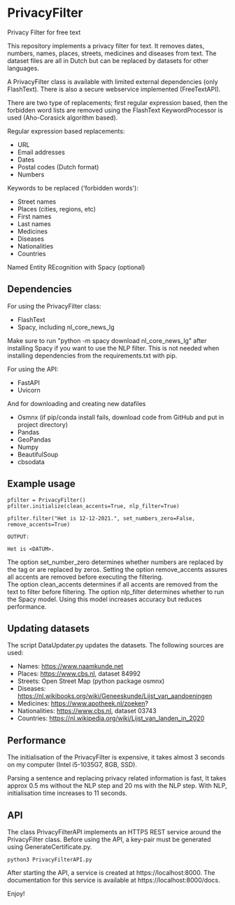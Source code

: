 # PrivacyFilter
Privacy Filter for free text

This repository implements a privacy filter for text. It removes dates, numbers, names, places, streets, medicines 
and diseases from text. The dataset files are all in Dutch but can be replaced by datasets for other languages.

A PrivacyFilter class is available with limited external dependencies (only FlashText). There is also a secure webservice
implemented (FreeTextAPI).

There are two type of replacements; first regular expression based, then the forbidden word lists are removed using the
FlashText KeywordProcessor is used (Aho-Corasick algorithm based).

Regular expression based replacements:
- URL
- Email addresses
- Dates
- Postal codes (Dutch format)
- Numbers

Keywords to be replaced ('forbidden words'):
- Street names
- Places (cities, regions, etc)
- First names
- Last names
- Medicines
- Diseases
- Nationalities
- Countries

Named Entity REcognition with Spacy (optional)

## Dependencies
For using the PrivacyFilter class:
- FlashText
- Spacy, including nl_core_news_lg 

Make sure to run "python -m spacy download nl_core_news_lg" after installing Spacy if you want
to use the NLP filter. This is not needed when installing dependencies from the requirements.txt with pip.

For using the API:
- FastAPI
- Uvicorn

And for downloading and creating new datafiles
- Osmnx (if pip/conda install fails, download code from GitHub and put in project directory)
- Pandas
- GeoPandas
- Numpy
- BeautifulSoup
- cbsodata

## Example usage
~~~~
pfilter = PrivacyFilter()
pfilter.initialize(clean_accents=True, nlp_filter=True)

pfilter.filter("Het is 12-12-2021.", set_numbers_zero=False, remove_accents=True)

OUTPUT:

Het is <DATUM>. 
~~~~

The option set_number_zero determines whether numbers are replaced by the tag <NUMBER> or are 
replaced by zeros. Setting the option remove_accents assures all accents are removed before 
executing the filtering.  
The option clean_accents determines if all accents are removed from the text to filter before
filtering. The option nlp_filter determines whether to run the Spacy model. Using this
model increases accuracy but reduces performance.

## Updating datasets

The script DataUpdater.py updates the datasets. The following sources are used:
- Names: https://www.naamkunde.net
- Places: https://www.cbs.nl, dataset 84992
- Streets: Open Street Map (python package osmnx) 
- Diseases: https://nl.wikibooks.org/wiki/Geneeskunde/Lijst_van_aandoeningen
- Medicines: https://www.apotheek.nl/zoeken?
- Nationalities: https://www.cbs.nl, dataset 03743
- Countries: https://nl.wikipedia.org/wiki/Lijst_van_landen_in_2020

## Performance

The initialisation of the PrivacyFilter is expensive, it takes almost 3 seconds on my computer 
(Intel i5-1035G7, 8GB, SSD).

Parsing a sentence and replacing privacy related information is fast, It takes approx 0.5 ms 
without the NLP step and 20 ms with the NLP step. With NLP, initialisation time increases to 11 seconds.

## API

The class PrivacyFilterAPI implements an HTTPS REST service around the PrivacyFilter class. Before 
using the API, a key-pair must be generated using GenerateCertificate.py.

~~~~
python3 PrivacyFilterAPI.py
~~~~

After starting the API, a service is created at https://localhost:8000. The documentation for this 
service is available at https://localhost:8000/docs.

Enjoy!